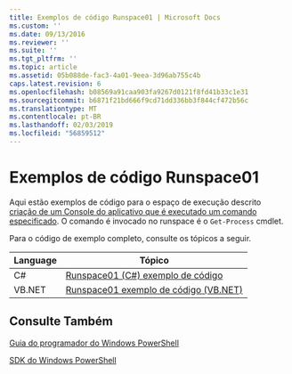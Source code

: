 ```yaml
---
title: Exemplos de código Runspace01 | Microsoft Docs
ms.custom: ''
ms.date: 09/13/2016
ms.reviewer: ''
ms.suite: ''
ms.tgt_pltfrm: ''
ms.topic: article
ms.assetid: 05b088de-fac3-4a01-9eea-3d96ab755c4b
caps.latest.revision: 6
ms.openlocfilehash: b08569a91caa903fa9267d0121f8fd41b33c1e31
ms.sourcegitcommit: b6871f21bd666f9cd71dd336bb3f844cf472b56c
ms.translationtype: MT
ms.contentlocale: pt-BR
ms.lasthandoff: 02/03/2019
ms.locfileid: "56859512"
---
```

# <a name="runspace01-code-samples"></a>Exemplos de código Runspace01

Aqui estão exemplos de código para o espaço de execução descrito [criação de um Console do aplicativo que é executado um comando especificado](http://msdn.microsoft.com/en-us/793a6570-a072-4799-840b-172f28ce620e). O comando é invocado no runspace é o `Get-Process` cmdlet.

Para o código de exemplo completo, consulte os tópicos a seguir.

|Language|Tópico|
|--------------|-----------|
|C#|[Runspace01 (C#) exemplo de código](./runspace01-csharp-code-sample.md)|
|VB.NET|[Runspace01 exemplo de código (VB.NET)](./runspace01-vb-net-code-sample.md)|

## <a name="see-also"></a>Consulte Também

[Guia do programador do Windows PowerShell](./windows-powershell-programmer-s-guide.md)

[SDK do Windows PowerShell](../windows-powershell-reference.md)